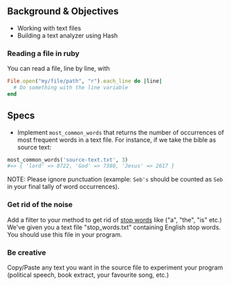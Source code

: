 ## Background & Objectives

- Working with text files
- Building a text analyzer using Hash

### Reading a file in ruby

You can read a file, line by line, with

```ruby
File.open("my/file/path", "r").each_line do |line|
  # Do something with the line variable
end
```

## Specs

- Implement `most_common_words` that returns the number of occurrences of most frequent words in a text file. For instance, if we take the bible as source text:

```ruby
most_common_words('source-text.txt', 3)
#=> { 'lord' => 8722, 'God' => 7380, 'Jesus' => 2617 }
```

NOTE: Please ignore punctuation (example: `Seb's` should be counted as `Seb` in your final tally of word occurrences).

### Get rid of the noise

Add a filter to your method to get rid of [stop words](http://en.wikipedia.org/wiki/Stop_words) like ("a", "the", "is" etc.) We've given you a text file "stop_words.txt" containing English stop words. You should use this file in your program.

### Be creative

Copy/Paste any text you want in the source file to experiment your program (political speech, book extract, your favourite song, etc.)

